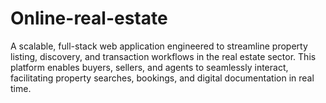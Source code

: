 # Online-real-estate
A scalable, full-stack web application engineered to streamline property listing, discovery, and transaction workflows in the real estate sector. This platform enables buyers, sellers, and agents to seamlessly interact, facilitating property searches, bookings, and digital documentation in real time.
